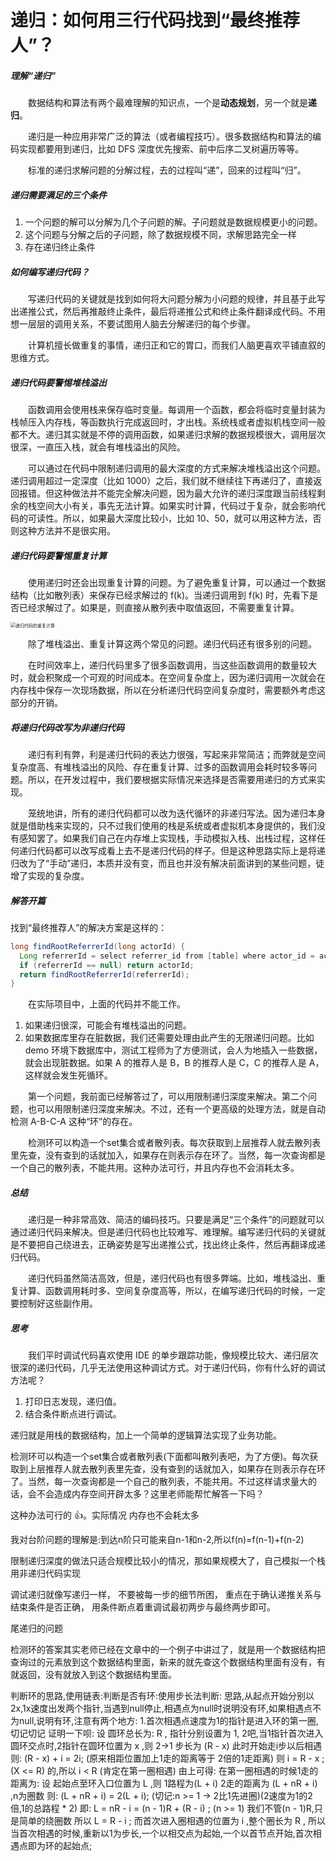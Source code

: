 递归：如何用三行代码找到“最终推荐人”？
===



##### 理解“递归”

&emsp;&emsp;数据结构和算法有两个最难理解的知识点，一个是**动态规划**，另一个就是**递归**。

&emsp;&emsp;递归是一种应用非常广泛的算法（或者编程技巧）。很多数据结构和算法的编码实现都要用到递归，比如 DFS 深度优先搜索、前中后序二叉树遍历等等。

&emsp;&emsp;标准的递归求解问题的分解过程，去的过程叫“递”，回来的过程叫“归”。
##### 递归需要满足的三个条件


1. 一个问题的解可以分解为几个子问题的解。子问题就是数据规模更小的问题。
2. 这个问题与分解之后的子问题，除了数据规模不同，求解思路完全一样
3. 存在递归终止条件

##### 如何编写递归代码？

&emsp;&emsp;写递归代码的关键就是找到如何将大问题分解为小问题的规律，并且基于此写出递推公式，然后再推敲终止条件，最后将递推公式和终止条件翻译成代码。不用想一层层的调用关系，不要试图用人脑去分解递归的每个步骤。

&emsp;&emsp;计算机擅长做重复的事情，递归正和它的胃口，而我们人脑更喜欢平铺直叙的思维方式。



##### 递归代码要警惕堆栈溢出

&emsp;&emsp;函数调用会使用栈来保存临时变量。每调用一个函数，都会将临时变量封装为栈帧压入内存栈，等函数执行完成返回时，才出栈。系统栈或者虚拟机栈空间一般都不大。递归其实就是不停的调用函数，如果递归求解的数据规模很大，调用层次很深，一直压入栈，就会有堆栈溢出的风险。

&emsp;&emsp;可以通过在代码中限制递归调用的最大深度的方式来解决堆栈溢出这个问题。递归调用超过一定深度（比如 1000）之后，我们就不继续往下再递归了，直接返回报错。但这种做法并不能完全解决问题，因为最大允许的递归深度跟当前线程剩余的栈空间大小有关，事先无法计算。如果实时计算，代码过于复杂，就会影响代码的可读性。所以，如果最大深度比较小，比如 10、50，就可以用这种方法，否则这种方法并不是很实用。

##### 递归代码要警惕重复计算

&emsp;&emsp;使用递归时还会出现重复计算的问题。为了避免重复计算，可以通过一个数据结构（比如散列表）来保存已经求解过的 f(k)。当递归调用到 f(k) 时，先看下是否已经求解过了。如果是，则直接从散列表中取值返回，不需要重复计算。

<img src="assert/RepeatedCalculationInRecursion.jpg" alt="递归代码的重复计算" style="zoom:50%;" />

&emsp;&emsp;除了堆栈溢出、重复计算这两个常见的问题。递归代码还有很多别的问题。

&emsp;&emsp;在时间效率上，递归代码里多了很多函数调用，当这些函数调用的数量较大时，就会积聚成一个可观的时间成本。在空间复杂度上，因为递归调用一次就会在内存栈中保存一次现场数据，所以在分析递归代码空间复杂度时，需要额外考虑这部分的开销。

##### 将递归代码改写为非递归代码

&emsp;&emsp;递归有利有弊，利是递归代码的表达力很强，写起来非常简洁；而弊就是空间复杂度高、有堆栈溢出的风险、存在重复计算、过多的函数调用会耗时较多等问题。所以，在开发过程中，我们要根据实际情况来选择是否需要用递归的方式来实现。

&emsp;&emsp;笼统地讲，所有的递归代码都可以改为迭代循环的非递归写法。因为递归本身就是借助栈来实现的，只不过我们使用的栈是系统或者虚拟机本身提供的，我们没有感知罢了。如果我们自己在内存堆上实现栈，手动模拟入栈、出栈过程，这样任何递归代码都可以改写成看上去不是递归代码的样子。但是这种思路实际上是将递归改为了“手动”递归，本质并没有变，而且也并没有解决前面讲到的某些问题，徒增了实现的复杂度。

##### 解答开篇

找到“最终推荐人”的解决方案是这样的：

```Java
long findRootReferrerId(long actorId) {
  Long referrerId = select referrer_id from [table] where actor_id = actorId;
  if (referrerId == null) return actorId;
  return findRootReferrerId(referrerId);
}
```
&emsp;&emsp;在实际项目中，上面的代码并不能工作。

1. 如果递归很深，可能会有堆栈溢出的问题。
2. 如果数据库里存在脏数据，我们还需要处理由此产生的无限递归问题。比如 demo 环境下数据库中，测试工程师为了方便测试，会人为地插入一些数据，就会出现脏数据。如果 A 的推荐人是 B，B 的推荐人是 C，C 的推荐人是 A，这样就会发生死循环。

&emsp;&emsp;第一个问题，我前面已经解答过了，可以用限制递归深度来解决。第二个问题，也可以用限制递归深度来解决。不过，还有一个更高级的处理方法，就是自动检测 A-B-C-A 这种“环”的存在。

&emsp;&emsp;检测环可以构造一个set集合或者散列表。每次获取到上层推荐人就去散列表里先查，没有查到的话就加入，如果存在则表示存在环了。当然，每一次查询都是一个自己的散列表，不能共用。这种办法可行，并且内存也不会消耗太多。



##### 总结

&emsp;&emsp;递归是一种非常高效、简洁的编码技巧。只要是满足“三个条件”的问题就可以通过递归代码来解决。但是递归代码也比较难写、难理解。编写递归代码的关键就是不要把自己绕进去，正确姿势是写出递推公式，找出终止条件，然后再翻译成递归代码。

&emsp;&emsp;递归代码虽然简洁高效，但是，递归代码也有很多弊端。比如，堆栈溢出、重复计算、函数调用耗时多、空间复杂度高等，所以，在编写递归代码的时候，一定要控制好这些副作用。

##### 思考

&emsp;&emsp;我们平时调试代码喜欢使用 IDE 的单步跟踪功能，像规模比较大、递归层次很深的递归代码，几乎无法使用这种调试方式。对于递归代码，你有什么好的调试方法呢？

1. 打印日志发现，递归值。
2. 结合条件断点进行调试。



递归就是用栈的数据结构，加上一个简单的逻辑算法实现了业务功能。



检测环可以构造一个set集合或者散列表(下面都叫散列表吧，为了方便)。每次获取到上层推荐人就去散列表里先查，没有查到的话就加入，如果存在则表示存在环了。当然，每一次查询都是一个自己的散列表，不能共用。不过这样请求量大的话，会不会造成内存空间开辟太多？这里老师能帮忙解答一下吗？

这种办法可行的 👍。实际情况 内存也不会耗太多



我对台阶问题的理解是:到达n阶只可能来自n-1和n-2,所以f(n)=f(n-1)+f(n-2)



限制递归深度的做法只适合规模比较小的情况，那如果规模大了，自己模拟一个栈 用非递归代码实现



调试递归就像写递归一样，
不要被每一步的细节所困，
重点在于确认递推关系与结束条件是否正确，
用条件断点着重调试最初两步与最终两步即可。



尾递归的问题



检测环的答案其实老师已经在文章中的一个例子中讲过了，就是用一个数据结构把查询过的元素放到这个数据结构里面，新来的就先查这个数据结构里面有没有，有就返回，没有就放入到这个数据结构里面。



判断环的思路,使用链表:判断是否有环:使用步长法判断: 思路,从起点开始分别以2x,1x速度出发两个指针,当遇到null停止,相遇点为null时说明没有环,如果相遇点不为null,说明有环,注意有两个地方:
1.首次相遇点速度为1的指针是进入环的第一圈,切记切记
   证明一下呗: 设 圆环总长为: R , 指针分别设置为 1, 2吧,当1指针首次进入圆环交点时,2指针在圆环位置为 x ,则 2->1 步长为 (R - x)
   此时开始走i步以后相遇则: (R - x) + i = 2i; (原来相距位置加上1走的距离等于 2倍的1走距离)
   则 i = R - x ; (X <= R) 的,所以 i < R (肯定在第一圈相遇)
   由上可得:
   在第一圈相遇的时候1走的距离为: 设 起始点至环入口位置为 L ,则 1路程为(L + i)
   2走的距离为 (L + nR + i) ,n为圈数
   则: (L + nR + i) = 2(L + i); (切记:n >= 1 -> 2比1先进圈)(2速度为1的2倍,1的总路程 * 2)
   即: L = nR - i = (n - 1)R + (R - i) ; (n >= 1) 我们不管(n - 1)R,只是简单的绕圈数
   所以 L = R - i ; 而首次进入圈相遇的位置为 i ,整个圈长为 R ,
   所以当首次相遇的时候,重新以1为步长,一个以相交点为起始,一个以首节点开始,首次相遇点即为环的起始点;

